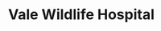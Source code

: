 ---
title: "Vale Wildlife Hospital"
url: /cheltenham/vale-wildlife-hospital/
shop: Gebrauchtwaren
---